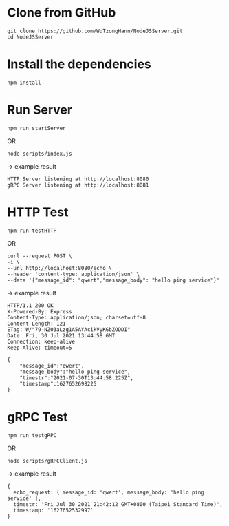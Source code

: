 # Clone from GitHub
```
git clone https://github.com/WuTzongHann/NodeJSServer.git
cd NodeJSServer
```

# Install the dependencies
```
npm install
```

# Run Server
```
npm run startServer
```
OR
```
node scripts/index.js
```
-> example result
```
HTTP Server listening at http://localhost:8080
gRPC Server listening at http://localhost:8081
```

# HTTP Test
```
npm run testHTTP
```
OR
```
curl --request POST \
-i \
--url http://localhost:8080/echo \
--header 'content-type: application/json' \
--data '{"message_id": "qwert","message_body": "hello ping service"}'
```
-> example result
```
HTTP/1.1 200 OK
X-Powered-By: Express
Content-Type: application/json; charset=utf-8
Content-Length: 121
ETag: W/"79-NZ03aLzg1A5AYAcikVyKGbZODDI"
Date: Fri, 30 Jul 2021 13:44:58 GMT
Connection: keep-alive
Keep-Alive: timeout=5

{
	"message_id":"qwert",
	"message_body":"hello ping service",
	"timestr":"2021-07-30T13:44:58.225Z",
	"timestamp":1627652698225
}
```

# gRPC Test
```
npm run testgRPC
```
OR
```
node scripts/gRPCClient.js
```
-> example result
```
{
  echo_request: { message_id: 'qwert', message_body: 'hello ping service' },
  timestr: 'Fri Jul 30 2021 21:42:12 GMT+0800 (Taipei Standard Time)',
  timestamp: '1627652532997'
}
```

